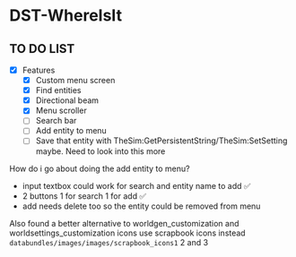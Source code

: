 # DST-WhereIsIt

## TO DO LIST
- [x] Features
    - [x] Custom menu screen
    - [x] Find entities 
    - [x] Directional beam
    - [x] Menu scroller
    - [ ] Search bar
    - [ ] Add entity to menu
    - [ ] Save that entity with TheSim:GetPersistentString/TheSim:SetSetting maybe. Need to look into this more

How do i go about doing the add entity to menu?
- input textbox could work for search and entity name to add ✅
- 2 buttons 1 for search 1 for add ✅
- add needs delete too so the entity could be removed from menu


Also found a better alternative to worldgen_customization and worldsettings_customization icons
use scrapbook icons instead `databundles/images/images/scrapbook_icons1` 2 and 3